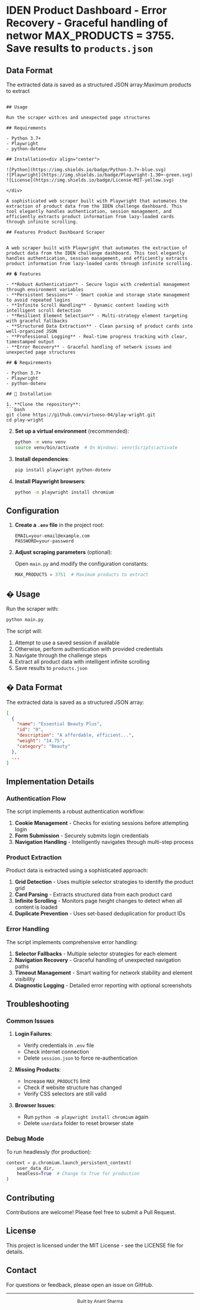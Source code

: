 # IDEN Product Dashboard - **Error Recovery** - Graceful handling of networ   MAX_PRODUCTS = 3755. Save results to `products.json`

## Data Format

The extracted data is saved as a structured JSON array:Maximum products to extract
   ```

## Usage

Run the scraper with:es and unexpected page structures

## Requirements

- Python 3.7+
- Playwright
- python-dotenv

## Installation<div align="center">
  
![Python](https://img.shields.io/badge/Python-3.7+-blue.svg)
![Playwright](https://img.shields.io/badge/Playwright-1.30+-green.svg)
![License](https://img.shields.io/badge/License-MIT-yellow.svg)

</div>

A sophisticated web scraper built with Playwright that automates the extraction of product data from the IDEN challenge dashboard. This tool elegantly handles authentication, session management, and efficiently extracts product information from lazy-loaded cards through infinite scrolling.

## Features Product Dashboard Scraper


A web scraper built with Playwright that automates the extraction of product data from the IDEN challenge dashboard. This tool elegantly handles authentication, session management, and efficiently extracts product information from lazy-loaded cards through infinite scrolling.

## � Features

- **Robust Authentication** - Secure login with credential management through environment variables
- **Persistent Sessions** - Smart cookie and storage state management to avoid repeated logins
- **Infinite Scroll Handling** - Dynamic content loading with intelligent scroll detection
- **Resilient Element Selection** - Multi-strategy element targeting with graceful fallbacks
- **Structured Data Extraction** - Clean parsing of product cards into well-organized JSON
- **Professional Logging** - Real-time progress tracking with clear, timestamped output
- **Error Recovery** - Graceful handling of network issues and unexpected page structures

## �️ Requirements

- Python 3.7+
- Playwright
- python-dotenv

## 🚀 Installation

1. **Clone the repository**:
   ```bash
   git clone https://github.com/virtuoso-04/play-wright.git
   cd play-wright
   ```

2. **Set up a virtual environment** (recommended):
   ```bash
   python -m venv venv
   source venv/bin/activate  # On Windows: venv\Scripts\activate
   ```

3. **Install dependencies**:
   ```bash
   pip install playwright python-dotenv
   ```

4. **Install Playwright browsers**:
   ```bash
   python -m playwright install chromium
   ```

## Configuration

1. **Create a `.env` file** in the project root:
   ```env
   EMAIL=your-email@example.com
   PASSWORD=your-password
   ```

2. **Adjust scraping parameters** (optional):
   
   Open `main.py` and modify the configuration constants:
   ```python
   MAX_PRODUCTS = 3751  # Maximum products to extract
   ```

## � Usage

Run the scraper with:

```bash
python main.py
```

The script will:
1. Attempt to use a saved session if available
2. Otherwise, perform authentication with provided credentials
3. Navigate through the challenge steps
4. Extract all product data with intelligent infinite scrolling
5. Save results to `products.json`

## � Data Format

The extracted data is saved as a structured JSON array:

```json
[
  {
    "name": "Essential Beauty Plus",
    "id": "0",
    "description": "A affordable, efficient...",
    "weight": "14.75", 
    "category": "Beauty"
  },
  ...
]
```

## Implementation Details

### Authentication Flow

The script implements a robust authentication workflow:

1. **Cookie Management** - Checks for existing sessions before attempting login
2. **Form Submission** - Securely submits login credentials
3. **Navigation Handling** - Intelligently navigates through multi-step process

### Product Extraction

Product data is extracted using a sophisticated approach:

1. **Grid Detection** - Uses multiple selector strategies to identify the product grid
2. **Card Parsing** - Extracts structured data from each product card
3. **Infinite Scrolling** - Monitors page height changes to detect when all content is loaded
4. **Duplicate Prevention** - Uses set-based deduplication for product IDs

### Error Handling

The script implements comprehensive error handling:

1. **Selector Fallbacks** - Multiple selector strategies for each element
2. **Navigation Recovery** - Graceful handling of unexpected navigation paths
3. **Timeout Management** - Smart waiting for network stability and element visibility
4. **Diagnostic Logging** - Detailed error reporting with optional screenshots

## Troubleshooting

### Common Issues

1. **Login Failures**:
   - Verify credentials in `.env` file
   - Check internet connection
   - Delete `session.json` to force re-authentication

2. **Missing Products**:
   - Increase `MAX_PRODUCTS` limit
   - Check if website structure has changed
   - Verify CSS selectors are still valid

3. **Browser Issues**:
   - Run `python -m playwright install chromium` again
   - Delete `userdata` folder to reset browser state

### Debug Mode

To run headlessly (for production):
```python
context = p.chromium.launch_persistent_context(
    user_data_dir,
    headless=True  # Change to True for production
)
```

## Contributing

Contributions are welcome! Please feel free to submit a Pull Request.

## License

This project is licensed under the MIT License - see the LICENSE file for details.

## Contact

For questions or feedback, please open an issue on GitHub.

---

<div align="center">
  <sub>Built by Anant Sharma</sub>
</div>
